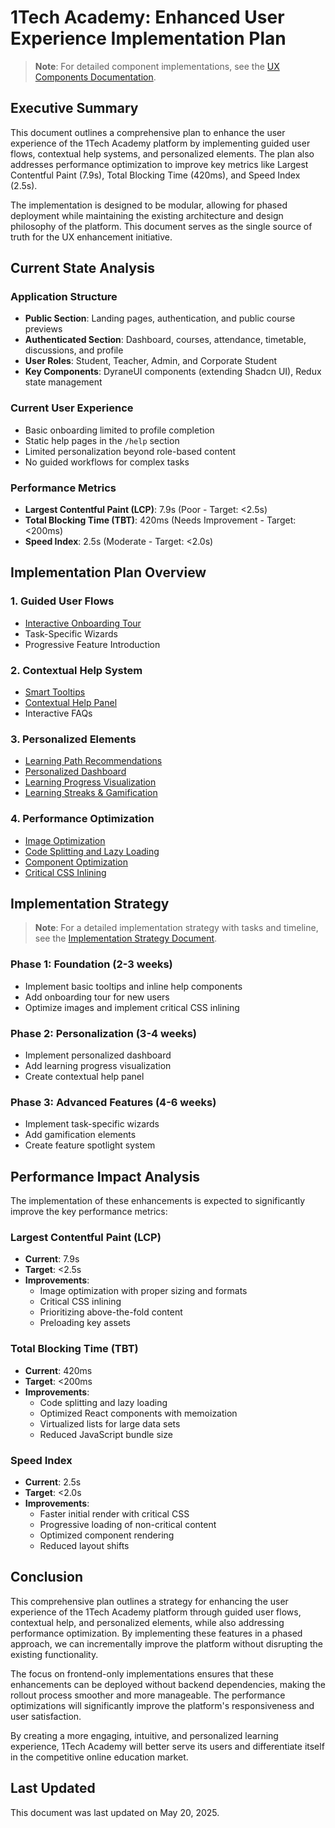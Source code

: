 # 1Tech Academy: Enhanced User Experience Implementation Plan

> **Note**: For detailed component implementations, see the [UX Components Documentation](./ux-components/README.md).

## Executive Summary

This document outlines a comprehensive plan to enhance the user experience of the 1Tech Academy platform by implementing guided user flows, contextual help systems, and personalized elements. The plan also addresses performance optimization to improve key metrics like Largest Contentful Paint (7.9s), Total Blocking Time (420ms), and Speed Index (2.5s).

The implementation is designed to be modular, allowing for phased deployment while maintaining the existing architecture and design philosophy of the platform. This document serves as the single source of truth for the UX enhancement initiative.

## Current State Analysis

### Application Structure
- **Public Section**: Landing pages, authentication, and public course previews
- **Authenticated Section**: Dashboard, courses, attendance, timetable, discussions, and profile
- **User Roles**: Student, Teacher, Admin, and Corporate Student
- **Key Components**: DyraneUI components (extending Shadcn UI), Redux state management

### Current User Experience
- Basic onboarding limited to profile completion
- Static help pages in the `/help` section
- Limited personalization beyond role-based content
- No guided workflows for complex tasks

### Performance Metrics
- **Largest Contentful Paint (LCP)**: 7.9s (Poor - Target: <2.5s)
- **Total Blocking Time (TBT)**: 420ms (Needs Improvement - Target: <200ms)
- **Speed Index**: 2.5s (Moderate - Target: <2.0s)

## Implementation Plan Overview

### 1. Guided User Flows
- [Interactive Onboarding Tour](./ux-components/onboarding-tour.md)
- Task-Specific Wizards
- Progressive Feature Introduction

### 2. Contextual Help System
- [Smart Tooltips](./ux-components/contextual-help.md#smart-tooltips)
- [Contextual Help Panel](./ux-components/contextual-help.md#contextual-help-panel)
- Interactive FAQs

### 3. Personalized Elements
- [Learning Path Recommendations](./ux-components/personalized-elements.md#learning-path-recommendations)
- [Personalized Dashboard](./ux-components/personalized-elements.md)
- [Learning Progress Visualization](./ux-components/personalized-elements.md#learning-progress-visualization)
- [Learning Streaks & Gamification](./ux-components/personalized-elements.md#learning-streaks--gamification)

### 4. Performance Optimization
- [Image Optimization](./ux-components/performance-optimization.md#image-optimization)
- [Code Splitting and Lazy Loading](./ux-components/performance-optimization.md#code-splitting-and-lazy-loading)
- [Component Optimization](./ux-components/performance-optimization.md#component-optimization)
- [Critical CSS Inlining](./ux-components/performance-optimization.md#critical-css-inlining)

## Implementation Strategy

> **Note**: For a detailed implementation strategy with tasks and timeline, see the [Implementation Strategy Document](./ux-components/implementation-strategy.md).

### Phase 1: Foundation (2-3 weeks)
- Implement basic tooltips and inline help components
- Add onboarding tour for new users
- Optimize images and implement critical CSS inlining

### Phase 2: Personalization (3-4 weeks)
- Implement personalized dashboard
- Add learning progress visualization
- Create contextual help panel

### Phase 3: Advanced Features (4-6 weeks)
- Implement task-specific wizards
- Add gamification elements
- Create feature spotlight system

## Performance Impact Analysis

The implementation of these enhancements is expected to significantly improve the key performance metrics:

### Largest Contentful Paint (LCP)
- **Current**: 7.9s
- **Target**: <2.5s
- **Improvements**:
  - Image optimization with proper sizing and formats
  - Critical CSS inlining
  - Prioritizing above-the-fold content
  - Preloading key assets

### Total Blocking Time (TBT)
- **Current**: 420ms
- **Target**: <200ms
- **Improvements**:
  - Code splitting and lazy loading
  - Optimized React components with memoization
  - Virtualized lists for large data sets
  - Reduced JavaScript bundle size

### Speed Index
- **Current**: 2.5s
- **Target**: <2.0s
- **Improvements**:
  - Faster initial render with critical CSS
  - Progressive loading of non-critical content
  - Optimized component rendering
  - Reduced layout shifts

## Conclusion

This comprehensive plan outlines a strategy for enhancing the user experience of the 1Tech Academy platform through guided user flows, contextual help, and personalized elements, while also addressing performance optimization. By implementing these features in a phased approach, we can incrementally improve the platform without disrupting the existing functionality.

The focus on frontend-only implementations ensures that these enhancements can be deployed without backend dependencies, making the rollout process smoother and more manageable. The performance optimizations will significantly improve the platform's responsiveness and user satisfaction.

By creating a more engaging, intuitive, and personalized learning experience, 1Tech Academy will better serve its users and differentiate itself in the competitive online education market.

## Last Updated

This document was last updated on May 20, 2025.
